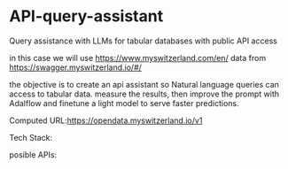 # API-query-assistant
Query assistance with LLMs for tabular databases with public API access

in this case we will use https://www.myswitzerland.com/en/ data from https://swagger.myswitzerland.io/#/ 

the objective is to create an api assistant so Natural language queries can access to tabular data.
measure the results, then improve the prompt with Adalflow and finetune a light model to serve faster predictions.


Computed URL:https://opendata.myswitzerland.io/v1

Tech Stack:

posible APIs:

